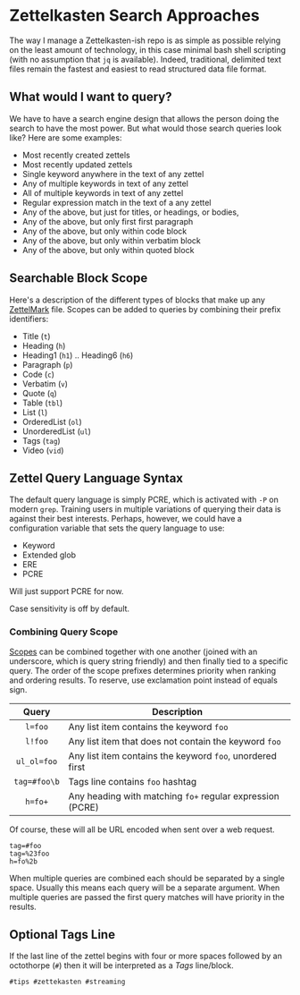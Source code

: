 # Zettelkasten Search Approaches

The way I manage a Zettelkasten-ish repo is as simple as possible
relying on the least amount of technology, in this case minimal bash
shell scripting (with no assumption that `jq` is available). Indeed,
traditional, delimited text files remain the fastest and easiest to read
structured data file format.

## What would I want to query?

We have to have a search engine design that allows the person doing the
search to have the most power. But what would those search queries look
like? Here are some examples:

* Most recently created zettels
* Most recently updated zettels
* Single keyword anywhere in the text of any zettel
* Any of multiple keywords in text of any zettel
* All of multiple keywords in text of any zettel
* Regular expression match in the text of a any zettel
* Any of the above, but just for titles, or headings, or bodies, 
* Any of the above, but only first first paragraph
* Any of the above, but only within code block
* Any of the above, but only within verbatim block
* Any of the above, but only within quoted block

## Searchable Block Scope

Here's a description of the different types of blocks that make up any
[ZettelMark] file. Scopes can be added to queries by combining their
prefix identifiers:

* Title (`t`)
* Heading (`h`)
* Heading1 (`h1`) .. Heading6 (`h6`)
* Paragraph (`p`)
* Code (`c`)
* Verbatim (`v`)
* Quote (`q`)
* Table (`tbl`)
* List (`l`)
* OrderedList (`ol`)
* UnorderedList (`ul`)
* Tags (`tag`)
* Video (`vid`)

[ZettelMark]: /20210812154738/

## Zettel Query Language Syntax

The default query language is simply PCRE, which is activated with `-P`
on modern `grep`. Training users in multiple variations of querying
their data is against their best interests. Perhaps, however, we could
have a configuration variable that sets the query language to use:

* Keyword
* Extended glob
* ERE
* PCRE

Will just support PCRE for now.

Case sensitivity is off by default.

### Combining Query Scope

[Scopes] can be combined together with one another (joined with an
underscore, which is query string friendly) and then finally tied to a
specific query. The order of the scope prefixes determines priority when
ranking and ordering results. To reserve, use exclamation point instead
of equals sign.

Query|Description
:-:|-
`l=foo`|Any list item contains the keyword `foo`
`l!foo`|Any list item that does not contain the keyword `foo`
`ul_ol=foo`|Any list item contains the keyword `foo`, unordered first
`tag=#foo\b`|Tags line contains `foo` hashtag
`h=fo+`|Any heading with matching `fo+` regular expression (PCRE)

Of course, these will all be URL encoded when sent over a web request.

```
tag=#foo
tag=%23foo
h=fo%2b
```

When multiple queries are combined each should be separated by a single
space. Usually this means each query will be a separate argument. When
multiple queries are passed the first query matches will have priority
in the results.

[Scopes]: #searchable-block-scopes

## Optional Tags Line

If the last line of the zettel begins with four or more spaces followed
by an octothorpe (`#`) then it will be interpreted as a *Tags* line/block.

    #tips #zettekasten #streaming
